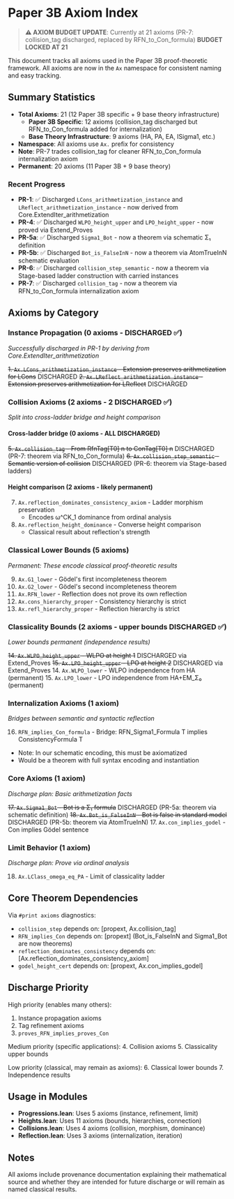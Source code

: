 # Paper 3B Axiom Index

> **⚠️ AXIOM BUDGET UPDATE**: Currently at 21 axioms (PR-7: collision_tag discharged, replaced by RFN_to_Con_formula)
> **BUDGET LOCKED AT 21**

This document tracks all axioms used in the Paper 3B proof-theoretic framework.
All axioms are now in the `Ax` namespace for consistent naming and easy tracking.

## Summary Statistics
- **Total Axioms**: 21 (12 Paper 3B specific + 9 base theory infrastructure)
  - **Paper 3B Specific**: 12 axioms (collision_tag discharged but RFN_to_Con_formula added for internalization)
  - **Base Theory Infrastructure**: 9 axioms (HA, PA, EA, ISigma1, etc.)
- **Namespace**: All axioms use `Ax.` prefix for consistency
- **Note**: PR-7 trades collision_tag for cleaner RFN_to_Con_formula internalization axiom
- **Permanent**: 20 axioms (11 Paper 3B + 9 base theory)

### Recent Progress
- **PR-1**: ✅ Discharged `LCons_arithmetization_instance` and `LReflect_arithmetization_instance` - now derived from Core.ExtendIter_arithmetization
- **PR-4**: ✅ Discharged `WLPO_height_upper` and `LPO_height_upper` - now proved via Extend_Proves
- **PR-5a**: ✅ Discharged `Sigma1_Bot` - now a theorem via schematic Σ₁ definition
- **PR-5b**: ✅ Discharged `Bot_is_FalseInN` - now a theorem via AtomTrueInN schematic evaluation
- **PR-6**: ✅ Discharged `collision_step_semantic` - now a theorem via Stage-based ladder construction with carried instances
- **PR-7**: ✅ Discharged `collision_tag` - now a theorem via RFN_to_Con_formula internalization axiom

## Axioms by Category

### Instance Propagation (0 axioms - DISCHARGED ✅)
*Successfully discharged in PR-1 by deriving from Core.ExtendIter_arithmetization*

~~1. `Ax.LCons_arithmetization_instance` - Extension preserves arithmetization for LCons~~ DISCHARGED
~~2. `Ax.LReflect_arithmetization_instance` - Extension preserves arithmetization for LReflect~~ DISCHARGED

### Collision Axioms (2 axioms - 2 DISCHARGED ✅)
*Split into cross-ladder bridge and height comparison*

#### Cross-ladder bridge (0 axioms - ALL DISCHARGED)
~~5. `Ax.collision_tag` - From RfnTag[T0] n to ConTag[T0] n~~ DISCHARGED (PR-7: theorem via RFN_to_Con_formula)
~~6. `Ax.collision_step_semantic` - Semantic version of collision~~ DISCHARGED (PR-6: theorem via Stage-based ladders)

#### Height comparison (2 axioms - likely permanent)
7. `Ax.reflection_dominates_consistency_axiom` - Ladder morphism preservation
   - Encodes ω^CK_1 dominance from ordinal analysis
8. `Ax.reflection_height_dominance` - Converse height comparison
   - Classical result about reflection's strength

### Classical Lower Bounds (5 axioms)
*Permanent: These encode classical proof-theoretic results*

9. `Ax.G1_lower` - Gödel's first incompleteness theorem
10. `Ax.G2_lower` - Gödel's second incompleteness theorem
11. `Ax.RFN_lower` - Reflection does not prove its own reflection
12. `Ax.cons_hierarchy_proper` - Consistency hierarchy is strict
13. `Ax.refl_hierarchy_proper` - Reflection hierarchy is strict

### Classicality Bounds (2 axioms - upper bounds DISCHARGED ✅)
*Lower bounds permanent (independence results)*

~~14. `Ax.WLPO_height_upper` - WLPO at height 1~~ DISCHARGED via Extend_Proves
~~15. `Ax.LPO_height_upper` - LPO at height 2~~ DISCHARGED via Extend_Proves
14. `Ax.WLPO_lower` - WLPO independence from HA (permanent)
15. `Ax.LPO_lower` - LPO independence from HA+EM_Σ₀ (permanent)

### Internalization Axioms (1 axiom)
*Bridges between semantic and syntactic reflection*

16. `RFN_implies_Con_formula` - Bridge: RFN_Sigma1_Formula T implies ConsistencyFormula T
   - Note: In our schematic encoding, this must be axiomatized
   - Would be a theorem with full syntax encoding and instantiation

### Core Axioms (1 axiom)
*Discharge plan: Basic arithmetization facts*

~~17. `Ax.Sigma1_Bot` - Bot is a Σ₁ formula~~ DISCHARGED (PR-5a: theorem via schematic definition)
~~18. `Ax.Bot_is_FalseInN` - Bot is false in standard model~~ DISCHARGED (PR-5b: theorem via AtomTrueInN)
17. `Ax.con_implies_godel` - Con implies Gödel sentence

### Limit Behavior (1 axiom)
*Discharge plan: Prove via ordinal analysis*

18. `Ax.LClass_omega_eq_PA` - Limit of classicality ladder

## Core Theorem Dependencies

Via `#print axioms` diagnostics:

- `collision_step` depends on: [propext, Ax.collision_tag]
- `RFN_implies_Con` depends on: [propext] (Bot_is_FalseInN and Sigma1_Bot are now theorems)
- `reflection_dominates_consistency` depends on: [Ax.reflection_dominates_consistency_axiom]
- `godel_height_cert` depends on: [propext, Ax.con_implies_godel]

## Discharge Priority

High priority (enables many others):
1. Instance propagation axioms
2. Tag refinement axioms
3. `proves_RFN_implies_proves_Con`

Medium priority (specific applications):
4. Collision axioms
5. Classicality upper bounds

Low priority (classical, may remain as axioms):
6. Classical lower bounds
7. Independence results

## Usage in Modules

- **Progressions.lean**: Uses 5 axioms (instance, refinement, limit)
- **Heights.lean**: Uses 11 axioms (bounds, hierarchies, connection)
- **Collisions.lean**: Uses 4 axioms (collision, morphism, dominance)
- **Reflection.lean**: Uses 3 axioms (internalization, iteration)

## Notes

All axioms include provenance documentation explaining their mathematical source and whether they are intended for future discharge or will remain as named classical results.